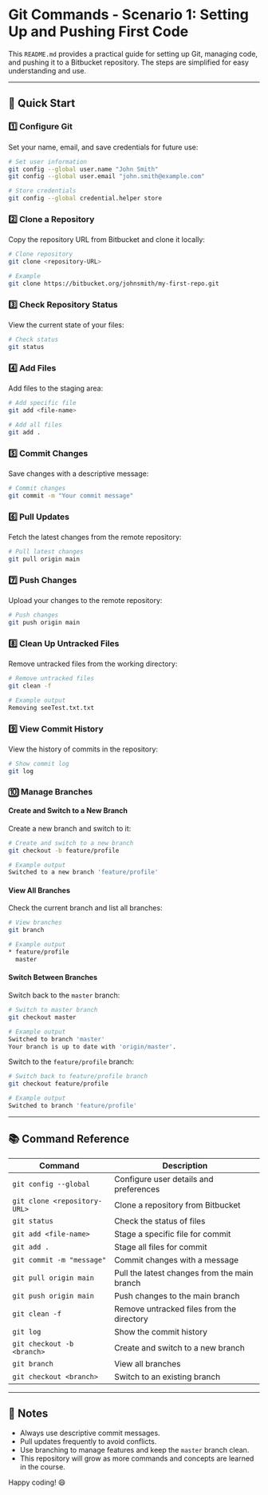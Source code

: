 # Git Commands - Scenario 1: Setting Up and Pushing First Code

This `README.md` provides a practical guide for setting up Git, managing code, and pushing it to a Bitbucket repository. The steps are simplified for easy understanding and use.

---

## 🚀 Quick Start

### 1️⃣ Configure Git
Set your name, email, and save credentials for future use:
```bash
# Set user information
git config --global user.name "John Smith"
git config --global user.email "john.smith@example.com"

# Store credentials
git config --global credential.helper store
```

### 2️⃣ Clone a Repository
Copy the repository URL from Bitbucket and clone it locally:
```bash
# Clone repository
git clone <repository-URL>

# Example
git clone https://bitbucket.org/johnsmith/my-first-repo.git
```

### 3️⃣ Check Repository Status
View the current state of your files:
```bash
# Check status
git status
```

### 4️⃣ Add Files
Add files to the staging area:
```bash
# Add specific file
git add <file-name>

# Add all files
git add .
```

### 5️⃣ Commit Changes
Save changes with a descriptive message:
```bash
# Commit changes
git commit -m "Your commit message"
```

### 6️⃣ Pull Updates
Fetch the latest changes from the remote repository:
```bash
# Pull latest changes
git pull origin main
```

### 7️⃣ Push Changes
Upload your changes to the remote repository:
```bash
# Push changes
git push origin main
```

### 8️⃣ Clean Up Untracked Files
Remove untracked files from the working directory:
```bash
# Remove untracked files
git clean -f

# Example output
Removing seeTest.txt.txt
```

### 9️⃣ View Commit History
View the history of commits in the repository:
```bash
# Show commit log
git log
```

### 🔟 Manage Branches
#### Create and Switch to a New Branch
Create a new branch and switch to it:
```bash
# Create and switch to a new branch
git checkout -b feature/profile

# Example output
Switched to a new branch 'feature/profile'
```

#### View All Branches
Check the current branch and list all branches:
```bash
# View branches
git branch

# Example output
* feature/profile
  master
```

#### Switch Between Branches
Switch back to the `master` branch:
```bash
# Switch to master branch
git checkout master

# Example output
Switched to branch 'master'
Your branch is up to date with 'origin/master'.
```

Switch to the `feature/profile` branch:
```bash
# Switch back to feature/profile branch
git checkout feature/profile

# Example output
Switched to branch 'feature/profile'
```

---

## 📚 Command Reference

| Command                      | Description                                   |
|------------------------------|-----------------------------------------------|
| `git config --global`        | Configure user details and preferences       |
| `git clone <repository-URL>` | Clone a repository from Bitbucket            |
| `git status`                 | Check the status of files                    |
| `git add <file-name>`        | Stage a specific file for commit             |
| `git add .`                  | Stage all files for commit                   |
| `git commit -m "message"`    | Commit changes with a message                |
| `git pull origin main`       | Pull the latest changes from the main branch |
| `git push origin main`       | Push changes to the main branch              |
| `git clean -f`               | Remove untracked files from the directory    |
| `git log`                    | Show the commit history                      |
| `git checkout -b <branch>`   | Create and switch to a new branch            |
| `git branch`                 | View all branches                            |
| `git checkout <branch>`      | Switch to an existing branch                 |

---

## 📝 Notes
- Always use descriptive commit messages.
- Pull updates frequently to avoid conflicts.
- Use branching to manage features and keep the `master` branch clean.
- This repository will grow as more commands and concepts are learned in the course.

Happy coding! 😄


